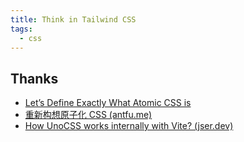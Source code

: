 ```yaml
---
title: Think in Tailwind CSS
tags:
  - css
---
```





## Thanks

- [Let’s Define Exactly What Atomic CSS is](https://css-tricks.com/lets-define-exactly-atomic-css/)
- [重新构想原子化 CSS (antfu.me)](https://antfu.me/posts/reimagine-atomic-css-zh)
- [How UnoCSS works internally with Vite? (jser.dev)](https://jser.dev/2023-09-17-how-unocss-works-with-vite/)